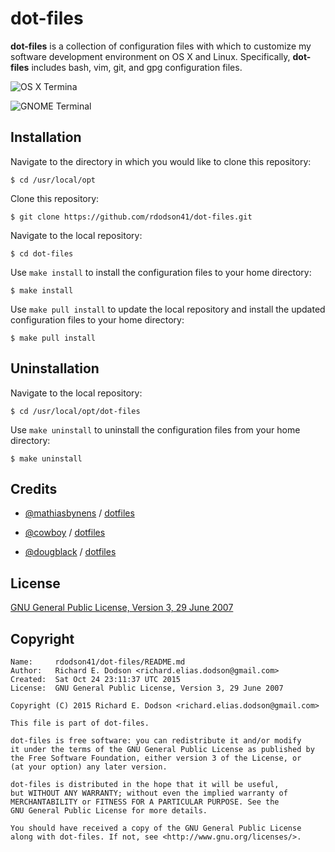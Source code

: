 # dot-files

**dot-files** is a collection of configuration files with which to customize my software development environment on OS X and Linux. Specifically, **dot-files** includes bash, vim, git, and gpg configuration files.

 ![OS X Termina][1]

 ![GNOME Terminal][2]

  [1]: <http://i.imgur.com/hlpiIsK.png> "OS X Terminal"
  [2]: <http://i.imgur.com/OBefD1h.png> "GNOME Terminal"


## Installation

Navigate to the directory in which you would like to clone this repository:

    $ cd /usr/local/opt

Clone this repository:

    $ git clone https://github.com/rdodson41/dot-files.git

Navigate to the local repository:

	$ cd dot-files

Use `make install` to install the configuration files to your home directory:

    $ make install

Use `make pull install` to update the local repository and install the updated configuration files to your home directory:

    $ make pull install


## Uninstallation

Navigate to the local repository:

    $ cd /usr/local/opt/dot-files

Use `make uninstall` to uninstall the configuration files from your home directory:

    $ make uninstall


## Credits

* [@mathiasbynens][3] / [dotfiles][4]
* [@cowboy][5] / [dotfiles][6]
* [@dougblack][7] / [dotfiles][8]

  [3]: <https://github.com/mathiasbynens> "Mathias Bynens"
  [4]: <https://github.com/mathiasbynens/dotfiles> "dotfiles"
  [5]: <https://github.com/cowboy> "Ben Alman"
  [6]: <https://github.com/cowboy/dotfiles> "dotfiles"
  [7]: <https://github.com/dougblack> "Doug Black"
  [8]: <https://github.com/dougblack/dotfiles> "dotfiles"


## License

  [GNU General Public License, Version 3, 29 June 2007][9]

  [9]: <http://www.gnu.org/licenses/gpl-3.0.en.html> "GNU General Public License"


## Copyright

``` text
Name:     rdodson41/dot-files/README.md
Author:   Richard E. Dodson <richard.elias.dodson@gmail.com>
Created:  Sat Oct 24 23:11:37 UTC 2015
License:  GNU General Public License, Version 3, 29 June 2007
```

``` text
Copyright (C) 2015 Richard E. Dodson <richard.elias.dodson@gmail.com>

This file is part of dot-files.

dot-files is free software: you can redistribute it and/or modify
it under the terms of the GNU General Public License as published by
the Free Software Foundation, either version 3 of the License, or
(at your option) any later version.

dot-files is distributed in the hope that it will be useful,
but WITHOUT ANY WARRANTY; without even the implied warranty of
MERCHANTABILITY or FITNESS FOR A PARTICULAR PURPOSE. See the
GNU General Public License for more details.

You should have received a copy of the GNU General Public License
along with dot-files. If not, see <http://www.gnu.org/licenses/>.
```
